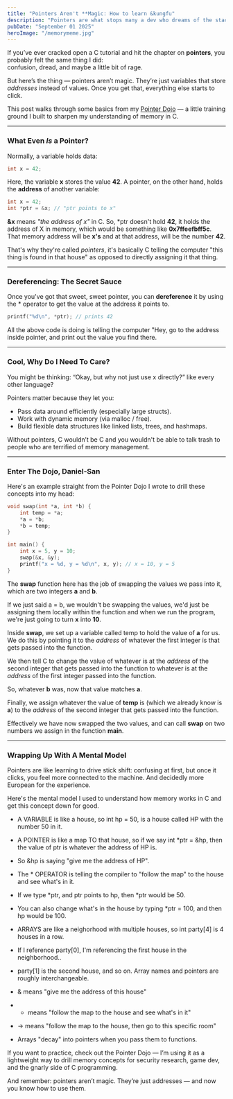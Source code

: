 ```yaml
---
title: "Pointers Aren't **Magic: How to learn &kungfu"
description: "Pointers are what stops many a dev who dreams of the stack from getting that far. Learn how they work once and for all!"
pubDate: "September 01 2025"
heroImage: "/memorymeme.jpg"
---
```


If you’ve ever cracked open a C tutorial and hit the chapter on **pointers**, you probably felt the same thing I did:  
confusion, dread, and maybe a little bit of rage.  

But here’s the thing — pointers aren’t magic. They’re just variables that store *addresses* instead of values. Once you get that, everything else starts to click.  

This post walks through some basics from my [Pointer Dojo](/projects) — a little training ground I built to sharpen my understanding of memory in C.  

---

### What Even *Is* a Pointer?

Normally, a variable holds data:

```c
int x = 42;
```

Here, the variable **x** stores the value **42**.
A pointer, on the other hand, holds the **address** of another variable:

```c
int x = 42;
int *ptr = &x; // "ptr points to x"
```

**&x** means *"the address of x"* in C.
So, *ptr doesn't hold **42**, it holds the address of X in memory, which would be something like **0x7ffeefbff5c**.
That memory address will be **x's** and at that address, will be the number **42**.

That's why they're called *pointers*, it's basically C telling the computer "this thing is found in that house" as opposed to directly assigning it that thing.


---

### Dereferencing: The Secret Sauce

Once you've got that sweet, sweet pointer, you can **dereference** it by using the * operator to get the value at the address it points to.

```c
printf("%d\n", *ptr); // prints 42
```

All the above code is doing is telling the computer "Hey, go to the address inside pointer, and print out the value you find there.


---

### Cool, Why Do I Need To Care?

You might be thinking: “Okay, but why not just use x directly?” like every other language?

Pointers matter because they let you:
- Pass data around efficiently (especially large structs).
- Work with dynamic memory (via malloc / free).
- Build flexible data structures like linked lists, trees, and hashmaps.

Without pointers, C wouldn’t be C and you wouldn't be able to talk trash to people who are terrified of memory management.

---

### Enter The Dojo, Daniel-San

Here's an example straight from the Pointer Dojo I wrote to drill these concepts into my head:

```c
void swap(int *a, int *b) {
    int temp = *a;
    *a = *b;
    *b = temp;
}

int main() {
    int x = 5, y = 10;
    swap(&x, &y);
    printf("x = %d, y = %d\n", x, y); // x = 10, y = 5
}
```

The **swap** function here has the job of swapping the values we pass into it, which are two integers **a** and **b**.

If we just said a = b, we wouldn't be swapping the values, we'd just be assigning them locally within the function and when we run the program, we're just going to turn **x** into **10**.

Inside **swap**, we set up a variable called temp to hold the value of **a** for us. 
We do this by pointing it to the *address* of whatever the first integer is that gets passed into the function.

We then tell C to change the value of whatever is at the *address* of the second integer that gets passed into the function to whatever is at the *address* of the first integer passed into the function. 

So, whatever **b** was, now that value matches **a**.

Finally, we assign whatever the value of **temp** is (which we already know is **a**) to the *address* of the second integer that gets passed into the function.

Effectively we have now swapped the two values, and can call **swap** on two numbers we assign in the function **main**.

----

### Wrapping Up With A Mental Model

Pointers are like learning to drive stick shift: confusing at first, but once it clicks, you feel more connected to the machine.
And decidedly more European for the experience.

Here's the mental model I used to understand how memory works in C and get this concept down for good.

- A VARIABLE is like a house, so int hp = 50, is a house called HP with the number 50 in it.
- A POINTER is like a map TO that house, so if we say int *ptr = &hp, then the value of ptr is whatever the address of HP is. 
- So &hp is saying "give me the address of HP".

- The * OPERATOR is telling the compiler to "follow the map" to the house and see what's in it.
- If we type *ptr, and ptr points to hp, then *ptr would be 50.
- You can also change what's in the house by typing *ptr = 100, and then hp would be 100.


- ARRAYS are like a neighorhood with multiple houses, so int party[4] is 4 houses in a row.
- If I reference party[0], I'm referencing the first house in the neighborhood..
- party[1] is the second house, and so on. Array names and pointers are roughly interchangeable.

- & means "give me the address of this house"
- * means "follow the map to the house and see what's in it"
- -> means "follow the map to the house, then go to this specific room"
- Arrays "decay" into pointers when you pass them to functions.

If you want to practice, check out the Pointer Dojo — I’m using it as a lightweight way to drill memory concepts for security research, game dev, and the gnarly side of C programming.

And remember: pointers aren’t magic. They’re just addresses — and now you know how to use them.


